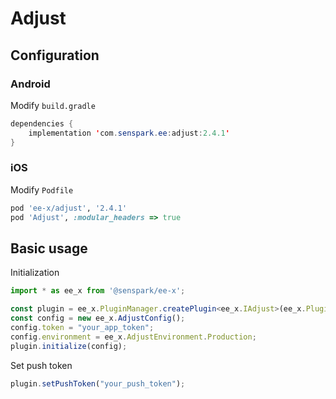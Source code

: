 # Adjust
## Configuration
### Android
Modify `build.gradle`
```java
dependencies {
    implementation 'com.senspark.ee:adjust:2.4.1'
}
```

### iOS
Modify `Podfile`
```ruby
pod 'ee-x/adjust', '2.4.1'
pod 'Adjust', :modular_headers => true
```

## Basic usage
Initialization
```ts
import * as ee_x from '@senspark/ee-x';

const plugin = ee_x.PluginManager.createPlugin<ee_x.IAdjust>(ee_x.Plugin.Adjust);
const config = new ee_x.AdjustConfig();
config.token = "your_app_token";
config.environment = ee_x.AdjustEnvironment.Production;
plugin.initialize(config);
```

Set push token
```ts
plugin.setPushToken("your_push_token");
```